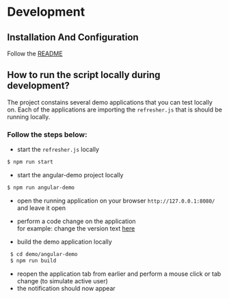 # Development 
## Installation And Configuration

Follow the [README](README.md)

## How to run the script locally during development?
The project constains several demo applications that you can test locally on.
Each of the applications are importing the `refresher.js` that is should be running locally.

### Follow the steps below: 
  - start the `refresher.js` locally
```bash
$ npm run start
```

 - start the angular-demo project locally 
 ```bash
$ npm run angular-demo
```

- open the running application on your browser `http://127.0.0.1:8080/` and leave it open

- perform a code change on the application  
for example: change the version text [here](./demo/angular-demo/src/app/app.component.html)

- build the demo application locally
 ```bash
  $ cd demo/angular-demo
  $ npm run build
```

 - reopen the application tab from earlier and perform a mouse click or tab change (to simulate active user)
 - the notification should now appear

